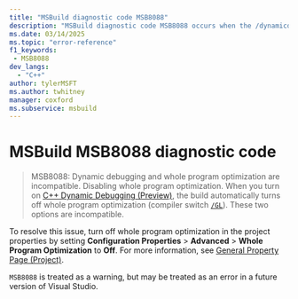 ```yaml
---
title: "MSBuild diagnostic code MSB8088"
description: "MSBuild diagnostic code MSB8088 occurs when the /dynamicdeopt and whole program optimization /GL are set."
ms.date: 03/14/2025
ms.topic: "error-reference"
f1_keywords:
 - MSB8088
dev_langs:
  - "C++"
author: tylerMSFT
ms.author: twhitney
manager: coxford
ms.subservice: msbuild
---
```

# MSBuild MSB8088 diagnostic code

> MSB8088: Dynamic debugging and whole program optimization are incompatible. Disabling whole program optimization.
When you turn on [C++ Dynamic Debugging (Preview)](/visualstudio/debugger/cpp-dynamic-debugging), the build automatically turns off whole program optimization (compiler switch [`/GL`](/cpp/build/reference/gl-whole-program-optimization)). These two options are incompatible.

To resolve this issue, turn off whole program optimization in the project properties by setting **Configuration Properties** > **Advanced** > **Whole Program Optimization** to **Off**. For more information, see [General Property Page (Project)](/cpp/build/reference/general-property-page-project).

`MSB8088` is treated as a warning, but may be treated as an error in a future version of Visual Studio.